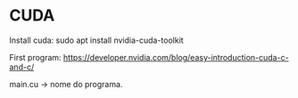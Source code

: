 # CUDA
Install cuda: sudo apt install nvidia-cuda-toolkit

First program: https://developer.nvidia.com/blog/easy-introduction-cuda-c-and-c/

main.cu -> nome do programa.
